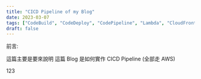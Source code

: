 ```yaml
---
title: "CICD Pipeline of my Blog"
date: 2023-03-07
tags: ["CodeBuild", "CodeDeploy", "CodePipeline", "Lambda", "CloudFront", "Route53"]
draft: false
---
```


前言:

這篇主要是要來說明 這篇 Blog 是如何實作 CICD Pipeline (全部走 AWS)

<!-- more -->

123
